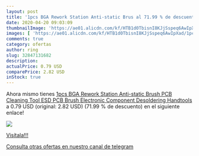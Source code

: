 ```yaml
---
layout: post
title: '1pcs BGA Rework Station Anti-static Brus al 71.99 % de descuento'
date: 2020-04-20 09:03:09
thumbnailImage: 'https://ae01.alicdn.com/kf/HTB1d0TbisnI8KJjSspeq6AwIpXad/1pcs-BGA-Rework-Station-Anti-static-Brush-PCB-Cleaning-Tool-ESD-PCB-Brush-Electronic-Component-Desoldering.jpg_350x350._SL200_.jpg'
images: [ 'https://ae01.alicdn.com/kf/HTB1d0TbisnI8KJjSspeq6AwIpXad/1pcs-BGA-Rework-Station-Anti-static-Brush-PCB-Cleaning-Tool-ESD-PCB-Brush-Electronic-Component-Desoldering.jpg_350x350._SL200_.jpg' ]
comments: true
category: ofertas
author: ring
slug: 32847131682
description:
actualPrice: 0.79 USD
comparePrice: 2.82 USD
inStock: true
---
```


Ahora mismo tienes [1pcs BGA Rework Station Anti-static Brush PCB Cleaning Tool ESD PCB Brush Electronic Component Desoldering Handtools](https://www.amazon.com/dp/32847131682/?tag=redken08-20) a 0.79 USD (original: 2.82 USD) (71.99 %  de descuento) en el siguiente enlace!

[![](https://ae01.alicdn.com/kf/HTB1d0TbisnI8KJjSspeq6AwIpXad/1pcs-BGA-Rework-Station-Anti-static-Brush-PCB-Cleaning-Tool-ESD-PCB-Brush-Electronic-Component-Desoldering.jpg_350x350._SL200_.jpg)](https://www.amazon.com/dp/32847131682/?tag=redken08-20)

[Visítala!!!](https://www.amazon.com/dp/32847131682/?tag=redken08-20)

[Consulta otras ofertas en nuestro canal de telegram](https://t.me/s/ofertas25)
